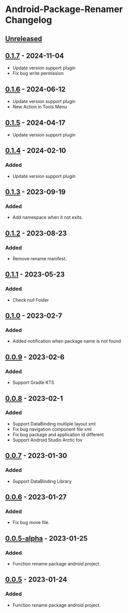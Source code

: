 <!-- Keep a Changelog guide -> https://keepachangelog.com -->

# Android-Package-Renamer Changelog

## [Unreleased]

## [0.1.7] - 2024-11-04

- Update version support plugin
- Fix bug write permission

## [0.1.6] - 2024-06-12

- Update version support plugin
- New Action in Tools Menu

## [0.1.5] - 2024-04-17

- Update version support plugin

## [0.1.4] - 2024-02-10

### Added

- Update version support plugin

## [0.1.3] - 2023-09-19

### Added

- Add namespace when it not exits.

## [0.1.2] - 2023-08-23

### Added

- Remove rename manifest.

## [0.1.1] - 2023-05-23

### Added

- Check null Folder

## [0.1.0] - 2023-02-7

### Added

- Added notification when package name is not found

## [0.0.9] - 2023-02-6

### Added

- Support Gradle KTS

## [0.0.8] - 2023-02-1

### Added

- Support DataBinding multiple layout xml
- Fix bug navigation component file xml
- Fix bug package and application id different
- Support Android Studio Arctic fox

## [0.0.7] - 2023-01-30

### Added

- Support DataBinding Library

## [0.0.6] - 2023-01-27

### Added

- Fix bug move file.

## [0.0.5-alpha] - 2023-01-25

### Added

- Function rename package android project.

## [0.0.5] - 2023-01-24

### Added

- Function rename package android project.

[Unreleased]: https://github.com/nguyenphuc22/Android-Package-Renamer/compare/v0.1.6...HEAD
[0.1.7]: https://github.com/nguyenphuc22/Android-Package-Renamer/compare/v0.1.5...v0.1.7
[0.1.6]: https://github.com/nguyenphuc22/Android-Package-Renamer/compare/v0.1.7...v0.1.6
[0.1.5]: https://github.com/nguyenphuc22/Android-Package-Renamer/compare/v0.1.4...v0.1.5
[0.1.4]: https://github.com/nguyenphuc22/Android-Package-Renamer/compare/v0.1.3...v0.1.4
[0.1.3]: https://github.com/nguyenphuc22/Android-Package-Renamer/compare/v0.1.2...v0.1.3
[0.1.2]: https://github.com/nguyenphuc22/Android-Package-Renamer/compare/v0.1.1...v0.1.2
[0.1.1]: https://github.com/nguyenphuc22/Android-Package-Renamer/compare/v0.1.0...v0.1.1
[0.1.0]: https://github.com/nguyenphuc22/Android-Package-Renamer/compare/v0.0.9...v0.1.0
[0.0.9]: https://github.com/nguyenphuc22/Android-Package-Renamer/compare/v0.0.8...v0.0.9
[0.0.8]: https://github.com/nguyenphuc22/Android-Package-Renamer/compare/v0.0.7...v0.0.8
[0.0.7]: https://github.com/nguyenphuc22/Android-Package-Renamer/compare/v0.0.6...v0.0.7
[0.0.6]: https://github.com/nguyenphuc22/Android-Package-Renamer/compare/v0.0.5-alpha...v0.0.6
[0.0.5]: https://github.com/nguyenphuc22/Android-Package-Renamer/commits/v0.0.5
[0.0.5-alpha]: https://github.com/nguyenphuc22/Android-Package-Renamer/compare/v0.0.5...v0.0.5-alpha
